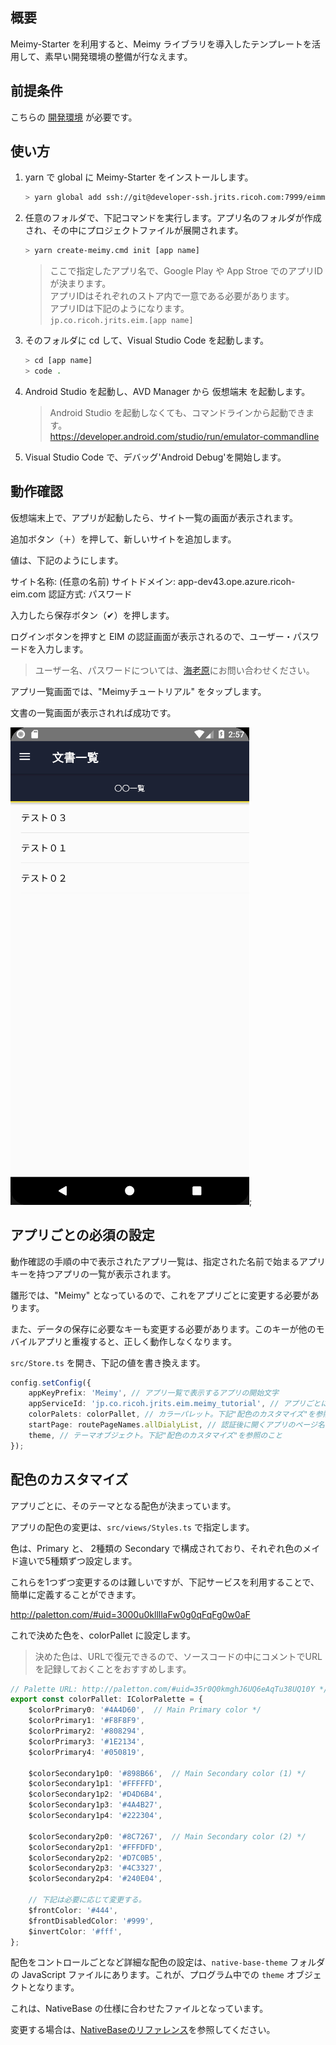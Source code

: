 
## 概要

Meimy-Starter を利用すると、Meimy ライブラリを導入したテンプレートを活用して、素早い開発環境の整備が行なえます。

## 前提条件

こちらの [開発環境](developmentEnv.md) が必要です。

## 使い方

1. yarn で global に Meimy-Starter をインストールします。

    ```bash
    > yarn global add ssh://git@developer-ssh.jrits.ricoh.com:7999/eimmobile/meimy-starter.git
    ```

1. 任意のフォルダで、下記コマンドを実行します。アプリ名のフォルダが作成され、その中にプロジェクトファイルが展開されます。

    ```bash
    > yarn create-meimy.cmd init [app name]
    ```

    > ここで指定したアプリ名で、Google Play や App Stroe でのアプリIDが決まります。  
    > アプリIDはそれぞれのストア内で一意である必要があります。  
    > アプリIDは下記のようになります。  
    > ```jp.co.ricoh.jrits.eim.[app name]```

1. そのフォルダに cd して、Visual Studio Code を起動します。

    ```bash
    > cd [app name]
    > code .
    ```

1. Android Studio を起動し、AVD Manager から 仮想端末 を起動します。

    > Android Studio を起動しなくても、コマンドラインから起動できます。  
    > https://developer.android.com/studio/run/emulator-commandline

1. Visual Studio Code で、デバッグ'Android Debug'を開始します。

## 動作確認

仮想端末上で、アプリが起動したら、サイト一覧の画面が表示されます。

追加ボタン（＋）を押して、新しいサイトを追加します。

値は、下記のようにします。

サイト名称: (任意の名前)
サイトドメイン: app-dev43.ope.azure.ricoh-eim.com
認証方式: パスワード

入力したら保存ボタン（✔）を押します。

ログインボタンを押すと EIM の認証画面が表示されるので、ユーザー・パスワードを入力します。

> ユーザー名、パスワードについては、[海老原](mailto:kenji.ebihara@jp.ricoh.com)にお問い合わせください。

アプリ一覧画面では、"Meimyチュートリアル" をタップします。

文書の一覧画面が表示されれば成功です。

![app-list](./start-meimy-2.png);

## アプリごとの必須の設定

動作確認の手順の中で表示されたアプリ一覧は、指定された名前で始まるアプリキーを持つアプリの一覧が表示されます。

雛形では、"Meimy" となっているので、これをアプリごとに変更する必要があります。

また、データの保存に必要なキーも変更する必要があります。このキーが他のモバイルアプリと重複すると、正しく動作しなくなります。

`src/Store.ts` を開き、下記の値を書き換えます。

```ts
config.setConfig({
    appKeyPrefix: 'Meimy', // アプリ一覧で表示するアプリの開始文字
    appServiceId: 'jp.co.ricoh.jrits.eim.meimy_tutorial', // アプリごとに一意となる名前。meimy_tutorial の部分を書き換える
    colorPalets: colorPallet, // カラーパレット。下記"配色のカスタマイズ"を参照のこと
    startPage: routePageNames.allDialyList, // 認証後に開くアプリのページ名
    theme, // テーマオブジェクト。下記"配色のカスタマイズ"を参照のこと
});
```

## 配色のカスタマイズ

アプリごとに、そのテーマとなる配色が決まっています。

アプリの配色の変更は、`src/views/Styles.ts` で指定します。

色は、Primary と、 2種類の Secondary で構成されており、それぞれ色のメイド違いで5種類ずつ設定します。

これらを1つずつ変更するのは難しいですが、下記サービスを利用することで、簡単に定義することができます。

http://paletton.com/#uid=3000u0kllllaFw0g0qFqFg0w0aF

これで決めた色を、colorPallet に設定します。

> 決めた色は、URLで復元できるので、ソースコードの中にコメントでURLを記録しておくことをおすすめします。

```ts
// Palette URL: http://paletton.com/#uid=35r0Q0kmghJ6UQ6eAqTu38UQ10Y */
export const colorPallet: IColorPalette = {
    $colorPrimary0: '#4A4D60',	// Main Primary color */
    $colorPrimary1: '#F8F8F9',
    $colorPrimary2: '#808294',
    $colorPrimary3: '#1E2134',
    $colorPrimary4: '#050819',

    $colorSecondary1p0: '#898B66',	// Main Secondary color (1) */
    $colorSecondary1p1: '#FFFFFD',
    $colorSecondary1p2: '#D4D6B4',
    $colorSecondary1p3: '#4A4B27',
    $colorSecondary1p4: '#222304',

    $colorSecondary2p0: '#8C7267',	// Main Secondary color (2) */
    $colorSecondary2p1: '#FFFDFD',
    $colorSecondary2p2: '#D7C0B5',
    $colorSecondary2p3: '#4C3327',
    $colorSecondary2p4: '#240E04',

    // 下記は必要に応じて変更する。
    $frontColor: '#444',
    $frontDisabledColor: '#999',
    $invertColor: '#fff',
};
```

配色をコントロールごとなど詳細な配色の設定は、`native-base-theme` フォルダの JavaScript ファイルにあります。これが、プログラム中での `theme` オブジェクトとなります。

これは、NativeBase の仕様に合わせたファイルとなっています。

変更する場合は、[NativeBaseのリファレンス](https://docs.nativebase.io/docs/ThemeVariables.html)を参照してください。
